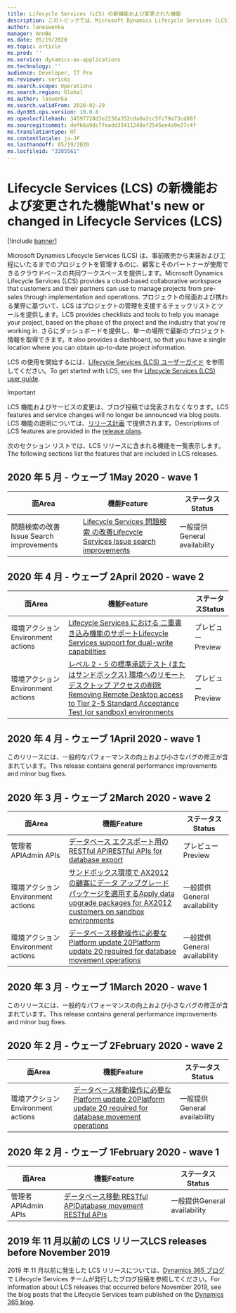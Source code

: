 ```yaml
---
title: Lifecycle Services (LCS) の新機能および変更された機能
description: このトピックでは、Microsoft Dynamics Lifecycle Services (LCS) のリリース計画、主要な発表などへのリンクを提供します。
author: laneswenka
manager: AnnBe
ms.date: 05/19/2020
ms.topic: article
ms.prod: ''
ms.service: dynamics-ax-applications
ms.technology: ''
audience: Developer, IT Pro
ms.reviewer: sericks
ms.search.scope: Operations
ms.search.region: Global
ms.author: laswenka
ms.search.validFrom: 2020-02-29
ms.dyn365.ops.version: 10.0.8
ms.openlocfilehash: 34597728d3e2236a352cda0a2cc5fc79a73cd88f
ms.sourcegitcommit: def66a9dc7feadd33411248af2545ee4a9e27c4f
ms.translationtype: HT
ms.contentlocale: ja-JP
ms.lasthandoff: 05/19/2020
ms.locfileid: "3385561"
---
```

# <a name="whats-new-or-changed-in-lifecycle-services-lcs"></a><span data-ttu-id="66857-103">Lifecycle Services (LCS) の新機能および変更された機能</span><span class="sxs-lookup"><span data-stu-id="66857-103">What's new or changed in Lifecycle Services (LCS)</span></span>

[!include [banner](../includes/banner.md)]

<span data-ttu-id="66857-104">Microsoft Dynamics Lifecycle Services (LCS) は、事前販売から実装および工程にいたるまでのプロジェクトを管理するのに、顧客とそのパートナーが使用できるクラウドベースの共同ワークスペースを提供します。</span><span class="sxs-lookup"><span data-stu-id="66857-104">Microsoft Dynamics Lifecycle Services (LCS) provides a cloud-based collaborative workspace that customers and their partners can use to manage projects from pre-sales through implementation and operations.</span></span> <span data-ttu-id="66857-105">プロジェクトの局面および携わる業界に基づいて、LCS はプロジェクトの管理を支援するチェックリストとツールを提供します。</span><span class="sxs-lookup"><span data-stu-id="66857-105">LCS provides checklists and tools to help you manage your project, based on the phase of the project and the industry that you're working in.</span></span> <span data-ttu-id="66857-106">さらにダッシュボードを提供し、単一の場所で最新のプロジェクト情報を取得できます。</span><span class="sxs-lookup"><span data-stu-id="66857-106">It also provides a dashboard, so that you have a single location where you can obtain up-to-date project information.</span></span>

<span data-ttu-id="66857-107">LCS の使用を開始するには、[Lifecycle Services (LCS) ユーザーガイド](lcs-user-guide.md) を参照してください。</span><span class="sxs-lookup"><span data-stu-id="66857-107">To get started with LCS, see the [Lifecycle Services (LCS) user guide](lcs-user-guide.md).</span></span>

> [!IMPORTANT]
> <span data-ttu-id="66857-108">LCS 機能およびサービスの変更は、ブログ投稿では発表されなくなります。</span><span class="sxs-lookup"><span data-stu-id="66857-108">LCS features and service changes will no longer be announced via blog posts.</span></span> <span data-ttu-id="66857-109">LCS 機能の説明については、[リリース計画](https://go.microsoft.com/fwlink/?linkid=2010158) で提供されます。</span><span class="sxs-lookup"><span data-stu-id="66857-109">Descriptions of LCS features are provided in the [release plans](https://go.microsoft.com/fwlink/?linkid=2010158).</span></span> 

<span data-ttu-id="66857-110">次のセクション リストでは、LCS リリースに含まれる機能を一覧表示します。</span><span class="sxs-lookup"><span data-stu-id="66857-110">The following sections list the features that are included in LCS releases.</span></span>

## <a name="may-2020---wave-1"></a><span data-ttu-id="66857-111">2020 年 5 月 - ウェーブ 1</span><span class="sxs-lookup"><span data-stu-id="66857-111">May 2020 - wave 1</span></span>
| <span data-ttu-id="66857-112">面</span><span class="sxs-lookup"><span data-stu-id="66857-112">Area</span></span> | <span data-ttu-id="66857-113">機能</span><span class="sxs-lookup"><span data-stu-id="66857-113">Feature</span></span> |<span data-ttu-id="66857-114">ステータス</span><span class="sxs-lookup"><span data-stu-id="66857-114">Status</span></span> |
|------|---------|-------|
| <span data-ttu-id="66857-115">問題検索の改善</span><span class="sxs-lookup"><span data-stu-id="66857-115">Issue Search improvements</span></span> | [<span data-ttu-id="66857-116">Lifecycle Services 問題検索 の改善</span><span class="sxs-lookup"><span data-stu-id="66857-116">Lifecycle Services Issue search improvements</span></span>](https://docs.microsoft.com/dynamics365-release-plan/2020wave1/finance-operations-crossapp-capabilities/lifecyle-services-issue-search-improvements) | <span data-ttu-id="66857-117">一般提供</span><span class="sxs-lookup"><span data-stu-id="66857-117">General availability</span></span> | 


## <a name="april-2020---wave-2"></a><span data-ttu-id="66857-118">2020 年 4 月 - ウェーブ 2</span><span class="sxs-lookup"><span data-stu-id="66857-118">April 2020 - wave 2</span></span>

| <span data-ttu-id="66857-119">面</span><span class="sxs-lookup"><span data-stu-id="66857-119">Area</span></span> | <span data-ttu-id="66857-120">機能</span><span class="sxs-lookup"><span data-stu-id="66857-120">Feature</span></span> | <span data-ttu-id="66857-121">ステータス</span><span class="sxs-lookup"><span data-stu-id="66857-121">Status</span></span> |
|------|---------|---------|
| <span data-ttu-id="66857-122">環境アクション</span><span class="sxs-lookup"><span data-stu-id="66857-122">Environment actions</span></span> | [<span data-ttu-id="66857-123">Lifecycle Services における 二重書き込み機能のサポート</span><span class="sxs-lookup"><span data-stu-id="66857-123">Lifecycle Services support for dual-write capabilities</span></span>](https://docs.microsoft.com/dynamics365-release-plan/2020wave1/finance-operations-crossapp-capabilities/lifecycle-services-support-dual-write-capabilities) | <span data-ttu-id="66857-124">プレビュー</span><span class="sxs-lookup"><span data-stu-id="66857-124">Preview</span></span>|
| <span data-ttu-id="66857-125">環境アクション</span><span class="sxs-lookup"><span data-stu-id="66857-125">Environment actions</span></span> | [<span data-ttu-id="66857-126">レベル 2 - 5 の標準承認テスト (またはサンドボックス) 環境へのリモート デスクトップ アクセスの削除</span><span class="sxs-lookup"><span data-stu-id="66857-126">Removing Remote Desktop access to Tier 2-5 Standard Acceptance Test (or sandbox) environments</span></span>](https://docs.microsoft.com/dynamics365-release-plan/2020wave1/finance-operations-crossapp-capabilities/removing-remote-desktop-access-tier-2-5-standard-acceptance-test-or-sandbox-environments) | <span data-ttu-id="66857-127">プレビュー</span><span class="sxs-lookup"><span data-stu-id="66857-127">Preview</span></span>|

## <a name="april-2020---wave-1"></a><span data-ttu-id="66857-128">2020 年 4 月 - ウェーブ 1</span><span class="sxs-lookup"><span data-stu-id="66857-128">April 2020 - wave 1</span></span>

<span data-ttu-id="66857-129">このリリースには、一般的なパフォーマンスの向上および小さなバグの修正が含まれています。</span><span class="sxs-lookup"><span data-stu-id="66857-129">This release contains general performance improvements and minor bug fixes.</span></span>  

## <a name="march-2020---wave-2"></a><span data-ttu-id="66857-130">2020 年 3 月 - ウェーブ 2</span><span class="sxs-lookup"><span data-stu-id="66857-130">March 2020 - wave 2</span></span>

| <span data-ttu-id="66857-131">面</span><span class="sxs-lookup"><span data-stu-id="66857-131">Area</span></span> | <span data-ttu-id="66857-132">機能</span><span class="sxs-lookup"><span data-stu-id="66857-132">Feature</span></span> | <span data-ttu-id="66857-133">ステータス</span><span class="sxs-lookup"><span data-stu-id="66857-133">Status</span></span> |
|------|---------|--------|
| <span data-ttu-id="66857-134">管理者 API</span><span class="sxs-lookup"><span data-stu-id="66857-134">Admin APIs</span></span> | [<span data-ttu-id="66857-135">データベース エクスポート用の RESTful API</span><span class="sxs-lookup"><span data-stu-id="66857-135">RESTful APIs for database export</span></span>](https://docs.microsoft.com/dynamics365-release-plan/2019wave2/finance-operations-crossapp-capabilities/restful-apis-database-export) | <span data-ttu-id="66857-136">プレビュー</span><span class="sxs-lookup"><span data-stu-id="66857-136">Preview</span></span> |
| <span data-ttu-id="66857-137">環境アクション</span><span class="sxs-lookup"><span data-stu-id="66857-137">Environment actions</span></span> | [<span data-ttu-id="66857-138">サンドボックス環境で AX2012 の顧客にデータ アップグレード パッケージを適用する</span><span class="sxs-lookup"><span data-stu-id="66857-138">Apply data upgrade packages for AX2012 customers on sandbox environments</span></span>](https://docs.microsoft.com/dynamics365-release-plan/2019wave2/finance-operations-crossapp-capabilities/apply-data-upgrade-packages-ax-2012-customers-sandbox-environments) | <span data-ttu-id="66857-139">一般提供</span><span class="sxs-lookup"><span data-stu-id="66857-139">General availability</span></span> |
| <span data-ttu-id="66857-140">環境アクション</span><span class="sxs-lookup"><span data-stu-id="66857-140">Environment actions</span></span> | [<span data-ttu-id="66857-141">データベース移動操作に必要な Platform update 20</span><span class="sxs-lookup"><span data-stu-id="66857-141">Platform update 20 required for database movement operations</span></span>](https://docs.microsoft.com/dynamics365-release-plan/2019wave2/finance-operations-crossapp-capabilities/platform-update-20-required-database-movement-operations) | <span data-ttu-id="66857-142">一般提供</span><span class="sxs-lookup"><span data-stu-id="66857-142">General availability</span></span>|

## <a name="march-2020---wave-1"></a><span data-ttu-id="66857-143">2020 年 3 月 - ウェーブ 1</span><span class="sxs-lookup"><span data-stu-id="66857-143">March 2020 - wave 1</span></span>

<span data-ttu-id="66857-144">このリリースには、一般的なパフォーマンスの向上および小さなバグの修正が含まれています。</span><span class="sxs-lookup"><span data-stu-id="66857-144">This release contains general performance improvements and minor bug fixes.</span></span>  

## <a name="february-2020---wave-2"></a><span data-ttu-id="66857-145">2020 年 2 月 - ウェーブ 2</span><span class="sxs-lookup"><span data-stu-id="66857-145">February 2020 - wave 2</span></span>

| <span data-ttu-id="66857-146">面</span><span class="sxs-lookup"><span data-stu-id="66857-146">Area</span></span> | <span data-ttu-id="66857-147">機能</span><span class="sxs-lookup"><span data-stu-id="66857-147">Feature</span></span> | <span data-ttu-id="66857-148">ステータス</span><span class="sxs-lookup"><span data-stu-id="66857-148">Status</span></span> |
|------|---------|--------|
| <span data-ttu-id="66857-149">環境アクション</span><span class="sxs-lookup"><span data-stu-id="66857-149">Environment actions</span></span> | [<span data-ttu-id="66857-150">データベース移動操作に必要な Platform update 20</span><span class="sxs-lookup"><span data-stu-id="66857-150">Platform update 20 required for database movement operations</span></span>](https://docs.microsoft.com/dynamics365-release-plan/2019wave2/finance-operations-crossapp-capabilities/platform-update-20-required-database-movement-operations) | <span data-ttu-id="66857-151">一般提供</span><span class="sxs-lookup"><span data-stu-id="66857-151">General availability</span></span> |

## <a name="february-2020---wave-1"></a><span data-ttu-id="66857-152">2020 年 2 月 - ウェーブ 1</span><span class="sxs-lookup"><span data-stu-id="66857-152">February 2020 - wave 1</span></span>

| <span data-ttu-id="66857-153">面</span><span class="sxs-lookup"><span data-stu-id="66857-153">Area</span></span> | <span data-ttu-id="66857-154">機能</span><span class="sxs-lookup"><span data-stu-id="66857-154">Feature</span></span> | <span data-ttu-id="66857-155">ステータス</span><span class="sxs-lookup"><span data-stu-id="66857-155">Status</span></span> |
|------|---------|-------|
| <span data-ttu-id="66857-156">管理者 API</span><span class="sxs-lookup"><span data-stu-id="66857-156">Admin APIs</span></span> | [<span data-ttu-id="66857-157">データベース移動 RESTful API</span><span class="sxs-lookup"><span data-stu-id="66857-157">Database movement RESTful APIs</span></span>](https://docs.microsoft.com/dynamics365-release-plan/2019wave2/finance-operations-crossapp-capabilities/database-movement-restful-apis-lifecycle-services) | <span data-ttu-id="66857-158">一般提供</span><span class="sxs-lookup"><span data-stu-id="66857-158">General availability</span></span> |

## <a name="lcs-releases-before-november-2019"></a><span data-ttu-id="66857-159">2019 年 11 月以前の LCS リリース</span><span class="sxs-lookup"><span data-stu-id="66857-159">LCS releases before November 2019</span></span>

<span data-ttu-id="66857-160">2019 年 11 月以前に発生した LCS リリースについては、[Dynamics 365 ブログ](https://cloudblogs.microsoft.com/dynamics365/author/lifecycle-services-team/) で Lifecycle Services チームが発行したブログ投稿を参照してください。</span><span class="sxs-lookup"><span data-stu-id="66857-160">For information about LCS releases that occurred before November 2019, see the blog posts that the Lifecycle Services team published on the [Dynamics 365 blog](https://cloudblogs.microsoft.com/dynamics365/author/lifecycle-services-team/).</span></span>
